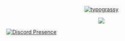 <div align="center">
<a href="https://github.com/kawarimidoll/typograssy">
    <img alt="typograssy" src="https://typograssy.deno.dev/api?text=Hi%20I%20am%20Chitraksh%20&l0=000000&bg=000000">
</a>
</div>
<p align="center">
  <a href="https://skillicons.dev">
    <img src="https://skillicons.dev/icons?i=cpp,cs,c,kotlin,java,py,js,ts,electron,dart,react,nextjs,vscode,nodejs,aws,gcp,docker,firebase,mongodb,linux,unreal,tailwind,rust,postgres" />
  </a>
</p>

[![Discord Presence](https://lanyard.cnrad.dev/api/937356049361547354)](https://discord.com/users/937356049361547354)

